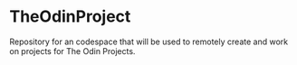# TheOdinProject
Repository for an codespace that will be used to remotely create and work on projects for The Odin Projects.
